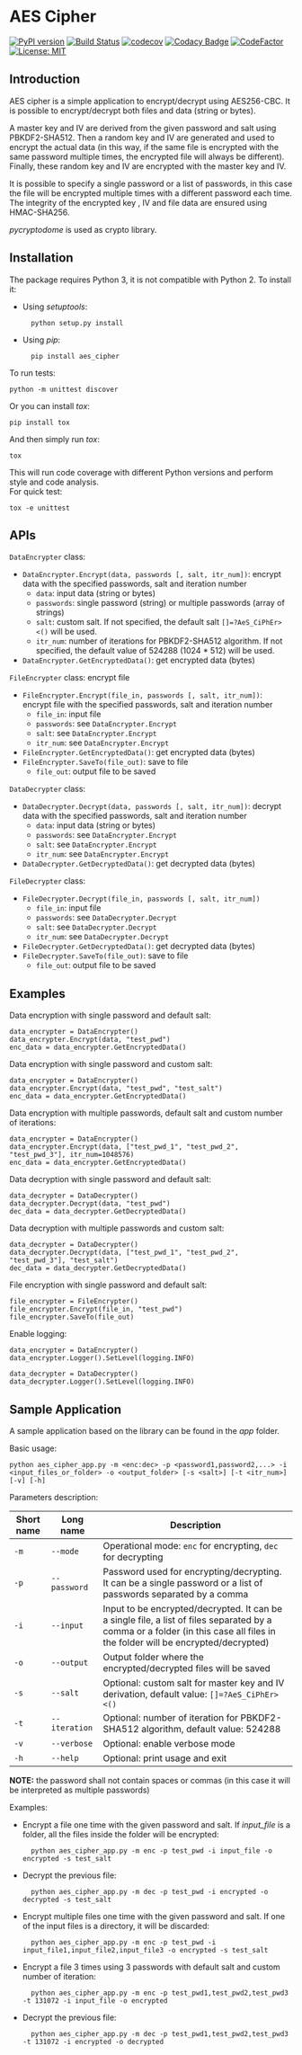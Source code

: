 # AES Cipher
[![PyPI version](https://badge.fury.io/py/aes-cipher.svg)](https://badge.fury.io/py/aes-cipher)
[![Build Status](https://www.travis-ci.com/ebellocchia/aes_cipher.svg?branch=main)](https://travis-ci.com/ebellocchia/aes_cipher)
[![codecov](https://codecov.io/gh/ebellocchia/aes_cipher/branch/main/graph/badge.svg)](https://codecov.io/gh/ebellocchia/aes_cipher)
[![Codacy Badge](https://app.codacy.com/project/badge/Grade/9afd9788aa0e43faa491edcf6ed29d5e)](https://www.codacy.com/gh/ebellocchia/aes_cipher/dashboard?utm_source=github.com&amp;utm_medium=referral&amp;utm_content=ebellocchia/aes_cipher&amp;utm_campaign=Badge_Grade)
[![CodeFactor](https://www.codefactor.io/repository/github/ebellocchia/aes_cipher/badge)](https://www.codefactor.io/repository/github/ebellocchia/aes_cipher)
[![License: MIT](https://img.shields.io/badge/License-MIT-yellow.svg)](https://raw.githubusercontent.com/ebellocchia/bip_utils/master/LICENSE)

## Introduction

AES cipher is a simple application to encrypt/decrypt using AES256-CBC. It is possible to encrypt/decrypt both files and data (string or bytes).

A master key and IV are derived from the given password and salt using PBKDF2-SHA512. Then a random key and IV are generated and used to encrypt the actual data (in this way, if the same file is encrypted with the same password multiple times, the encrypted file will always be different). Finally, these random key and IV are encrypted with the master key and IV.

It is possible to specify a single password or a list of passwords, in this case the file will be encrypted multiple times with a different password each time. The integrity of the encrypted key , IV and file data are ensured using HMAC-SHA256.

*pycryptodome* is used as crypto library.

## Installation

The package requires Python 3, it is not compatible with Python 2.
To install it:
- Using *setuptools*:

        python setup.py install

- Using *pip*:

        pip install aes_cipher

To run tests:

    python -m unittest discover

Or you can install *tox*:

    pip install tox

And then simply run *tox*:

    tox

This will run code coverage with different Python versions and perform style and code analysis.\
For quick test:

    tox -e unittest

## APIs

`DataEncrypter` class:

- `DataEncrypter.Encrypt(data, passwords [, salt, itr_num])`: encrypt data with the specified passwords, salt and iteration number
    - `data`: input data (string or bytes)
    - `passwords`: single password (string) or multiple passwords (array of strings)
    - `salt`: custom salt. If not specified, the default salt `[]=?AeS_CiPhEr><()` will be used.
    - `itr_num`: number of iterations for PBKDF2-SHA512 algorithm. If not specified, the default value of 524288 (1024 * 512) will be used.
- `DataEncrypter.GetEncryptedData()`: get encrypted data (bytes)

`FileEncrypter` class: encrypt file

- `FileEncrypter.Encrypt(file_in, passwords [, salt, itr_num])`: encrypt file with the specified passwords, salt and iteration number
    - `file_in`: input file
    - `passwords`: see `DataEncrypter.Encrypt`
    - `salt`: see `DataEncrypter.Encrypt`
    - `itr_num`: see `DataEncrypter.Encrypt`
- `FileEncrypter.GetEncryptedData()`: get encrypted data (bytes)
- `FileEncrypter.SaveTo(file_out)`: save to file
    - `file_out`: output file to be saved

`DataDecrypter` class:

- `DataDecrypter.Decrypt(data, passwords [, salt, itr_num])`: decrypt data with the specified passwords, salt and iteration number
    - `data`: input data (string or bytes)
    - `passwords`: see `DataEncrypter.Encrypt`
    - `salt`: see `DataEncrypter.Encrypt`
    - `itr_num`: see `DataEncrypter.Encrypt`
- `DataDecrypter.GetDecryptedData()`: get decrypted data (bytes)

`FileDecrypter` class:

- `FileDecrypter.Decrypt(file_in, passwords [, salt, itr_num])`
    - `file_in`: input file
    - `passwords`: see `DataDecrypter.Decrypt`
    - `salt`: see `DataDecrypter.Decrypt`
    - `itr_num`: see `DataDecrypter.Decrypt`
- `FileDecrypter.GetDecryptedData()`: get decrypted data (bytes)
- `FileDecrypter.SaveTo(file_out)`: save to file
    - `file_out`: output file to be saved

## Examples

Data encryption with single password and default salt:

    data_encrypter = DataEncrypter()
    data_encrypter.Encrypt(data, "test_pwd")
    enc_data = data_encrypter.GetEncryptedData()

Data encryption with single password and custom salt:

    data_encrypter = DataEncrypter()
    data_encrypter.Encrypt(data, "test_pwd", "test_salt")
    enc_data = data_encrypter.GetEncryptedData()

Data encryption with multiple passwords, default salt and custom number of iterations:

    data_encrypter = DataEncrypter()
    data_encrypter.Encrypt(data, ["test_pwd_1", "test_pwd_2", "test_pwd_3"], itr_num=1048576)
    enc_data = data_encrypter.GetEncryptedData()

Data decryption with single password and default salt:

    data_decrypter = DataDecrypter()
    data_decrypter.Decrypt(data, "test_pwd")
    dec_data = data_decrypter.GetDecryptedData()

Data decryption with multiple passwords and custom salt:

    data_decrypter = DataDecrypter()
    data_decrypter.Decrypt(data, ["test_pwd_1", "test_pwd_2", "test_pwd_3"], "test_salt")
    dec_data = data_decrypter.GetDecryptedData()

File encryption with single password and default salt:

    file_encrypter = FileEncrypter()
    file_encrypter.Encrypt(file_in, "test_pwd")
    file_encrypter.SaveTo(file_out)

Enable logging:

    data_encrypter = DataEncrypter()
    data_encrypter.Logger().SetLevel(logging.INFO)

    data_decrypter = DataDecrypter()
    data_decrypter.Logger().SetLevel(logging.INFO)

## Sample Application

A sample application based on the library can be found in the *app* folder.

Basic usage:

    python aes_cipher_app.py -m <enc:dec> -p <password1,password2,...> -i <input_files_or_folder> -o <output_folder> [-s <salt>] [-t <itr_num>] [-v] [-h]

Parameters description:

|Short name|Long name|Description|
|---|---|---|
|`-m`|`--mode`|Operational mode: `enc` for encrypting, `dec` for decrypting|
|`-p`|`--password`|Password used for encrypting/decrypting. It can be a single password or a list of passwords separated by a comma|
|`-i`|`--input`|Input to be encrypted/decrypted. It can be a single file, a list of files separated by a comma or a folder (in this case all files in the folder will be encrypted/decrypted)|
|`-o`|`--output`|Output folder where the encrypted/decrypted files will be saved|
|`-s`|`--salt`|Optional: custom salt for master key and IV derivation, default value: `[]=?AeS_CiPhEr><()`|
|`-t`|`--iteration`|Optional: number of iteration for PBKDF2-SHA512 algorithm, default value: 524288|
|`-v`|`--verbose`|Optional: enable verbose mode|
|`-h`|`--help`|Optional: print usage and exit|

**NOTE:** the password shall not contain spaces or commas (in this case it will be interpreted as multiple passwords)

Examples:

- Encrypt a file one time with the given password and salt. If *input_file* is a folder, all the files inside the folder will be encrypted:

        python aes_cipher_app.py -m enc -p test_pwd -i input_file -o encrypted -s test_salt

- Decrypt the previous file:

        python aes_cipher_app.py -m dec -p test_pwd -i encrypted -o decrypted -s test_salt

- Encrypt multiple files one time with the given password and salt. If one of the input files is a directory, it will be discarded:

        python aes_cipher_app.py -m enc -p test_pwd -i input_file1,input_file2,input_file3 -o encrypted -s test_salt

- Encrypt a file 3 times using 3 passwords with default salt and custom number of iteration:

        python aes_cipher_app.py -m enc -p test_pwd1,test_pwd2,test_pwd3 -t 131072 -i input_file -o encrypted

- Decrypt the previous file:

        python aes_cipher_app.py -m dec -p test_pwd1,test_pwd2,test_pwd3 -t 131072 -i encrypted -o decrypted
